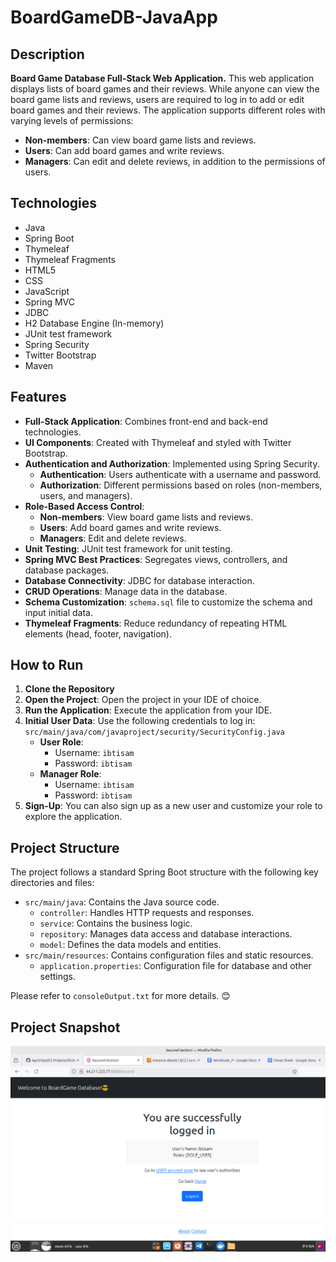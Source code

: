 # BoardGameDB-JavaApp

## Description

**Board Game Database Full-Stack Web Application.**
This web application displays lists of board games and their reviews. While anyone can view the board game lists and reviews, users are required to log in to add or edit board games and their reviews. The application supports different roles with varying levels of permissions:
- **Non-members**: Can view board game lists and reviews.
- **Users**: Can add board games and write reviews.
- **Managers**: Can edit and delete reviews, in addition to the permissions of users.

## Technologies

- Java
- Spring Boot
- Thymeleaf
- Thymeleaf Fragments
- HTML5
- CSS
- JavaScript
- Spring MVC
- JDBC
- H2 Database Engine (In-memory)
- JUnit test framework
- Spring Security
- Twitter Bootstrap
- Maven

## Features

- **Full-Stack Application**: Combines front-end and back-end technologies.
- **UI Components**: Created with Thymeleaf and styled with Twitter Bootstrap.
- **Authentication and Authorization**: Implemented using Spring Security.
  - **Authentication**: Users authenticate with a username and password.
  - **Authorization**: Different permissions based on roles (non-members, users, and managers).
- **Role-Based Access Control**:
  - **Non-members**: View board game lists and reviews.
  - **Users**: Add board games and write reviews.
  - **Managers**: Edit and delete reviews.
- **Unit Testing**: JUnit test framework for unit testing.
- **Spring MVC Best Practices**: Segregates views, controllers, and database packages.
- **Database Connectivity**: JDBC for database interaction.
- **CRUD Operations**: Manage data in the database.
- **Schema Customization**: `schema.sql` file to customize the schema and input initial data.
- **Thymeleaf Fragments**: Reduce redundancy of repeating HTML elements (head, footer, navigation).

## How to Run

1. **Clone the Repository**
2. **Open the Project**: Open the project in your IDE of choice.
3. **Run the Application**: Execute the application from your IDE.
4. **Initial User Data**: Use the following credentials to log in:
        `src/main/java/com/javaproject/security/SecurityConfig.java`
   - **User Role**: 
     - Username: `ibtisam`
     - Password: `ibtisam`
   - **Manager Role**:
     - Username: `ibtisam`
     - Password: `ibtisam`
5. **Sign-Up**: You can also sign up as a new user and customize your role to explore the application.

## Project Structure

The project follows a standard Spring Boot structure with the following key directories and files:
- `src/main/java`: Contains the Java source code.
  - `controller`: Handles HTTP requests and responses.
  - `service`: Contains the business logic.
  - `repository`: Manages data access and database interactions.
  - `model`: Defines the data models and entities.
- `src/main/resources`: Contains configuration files and static resources.
  - `application.properties`: Configuration file for database and other settings.

Please refer to `consoleOutput.txt` for more details. 😊

## Project Snapshot
![Project Snapshot](./projectSnapshot.png)

